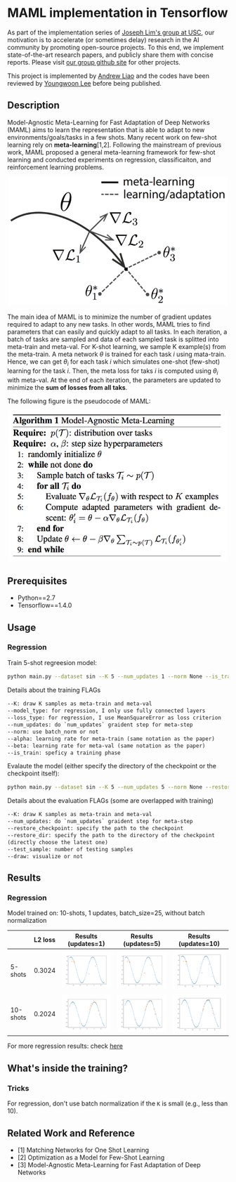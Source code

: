 # MAML implementation in Tensorflow

As part of the implementation series of [Joseph Lim's group at USC](http://csail.mit.edu/~lim), our motivation is to accelerate (or sometimes delay) research in the AI community by promoting open-source projects. To this end, we implement state-of-the-art research papers, and publicly share them with concise reports. Please visit [our group github site](https://github.com/gitlimlab) for other projects.

This project is implemented by [Andrew Liao](https://github.com/andrewliao11) and the codes have been reviewed by [Youngwoon Lee](https://github.com/youngwoon) before being published.

## Description

Model-Agnostic Meta-Learning for Fast Adaptation of Deep Networks (MAML) aims to learn the representation that is able to adapt to new environments/goals/tasks in a few shots. Many recent work on few-shot learning rely on **meta-learning**[1,2]. Following the mainstream of previous work, MAML proposed a general meta-learning framework for few-shot learning and conducted experiments on regression, classificaiton, and reinforcement learning problems. 

<p align="center"><img src="misc/model-figure.png" width=500></p>

The main idea of MAML is to minimize the number of gradient updates required to adapt to any new tasks. In other words, MAML tries to find parameters that can easily and quickly adapt to all tasks. In each iteration, a batch of tasks are sampled and data of each sampled task is splitted into meta-train and meta-val. For K-shot learning, we sample K example(s) from the meta-train. A meta network $\theta$ is trained for each task *i* using mata-train. Hence, we can get $\theta_{i}$ for each task *i* which simulates one-shot (few-shot) learning for the task *i*. Then, the meta loss for taks *i* is computed using $\theta_{i}$ with meta-val. At the end of each iteration, the parameters are updated to minimize the **sum of losses from all taks**.

The following figure is the pseudocode of MAML:

<p align="center"><img src="misc/algo.png" width=500></p>


## Prerequisites
- Python==2.7
- Tensorflow==1.4.0

## Usage 

### Regression

Train 5-shot regreesion model:
```bash
python main.py --dataset sin --K 5 --num_updates 1 --norm None --is_train
```

Details about the training FLAGs
```
--K: draw K samples as meta-train and meta-val
--model_type: for regression, I only use fully connected layers
--loss_type: for regression, I use MeanSquareError as loss criterion
--num_updates: do `num_updates` graident step for meta-step
--norm: use batch_norm or not
--alpha: learning rate for meta-train (same notation as the paper)
--beta: learning rate for meta-val (same notation as the paper)
--is_train: speficy a training phase
```

Evalaute the model (either specify the directory of the checkpoint or the checkpoint itself):
```bash
python main.py --dataset sin --K 5 --num_updates 5 --norm None --restore_checkpoint PATH_TO_CHECKPOINT
```

Details about the evaluation FLAGs (some are overlapped with training)
```
--K: draw K samples as meta-train and meta-val
--num_updates: do `num_updates` graident step for meta-step
--restore_checkpoint: specify the path to the checkpoint
--restore_dir: specify the path to the directory of the checkpoint (directly choose the latest one)
--test_sample: number of testing samples
--draw: visualize or not
```

## Results

### Regression
Model trained on: 10-shots, 1 updates, batch_size=25, without batch normalization

|   | L2 loss | Results (updates=1)| Results (updates=5)| Results (updates=10)|
|---|---|---|---|---|
| 5-shots | 0.3024  | <img src='misc/MAML.sin_5-shot_1-updates_25-batch_norm-None/11.png' width=300> |<img src='misc/MAML.sin_5-shot_5-updates_25-batch_norm-None/11.png' width=300> |<img src='misc/MAML.sin_5-shot_10-updates_25-batch_norm-None/11.png' width=300> |
| 10-shots | 0.2024  | <img src='misc/MAML.sin_10-shot_1-updates_25-batch_norm-None/11.png' width=300> |<img src='misc/MAML.sin_10-shot_5-updates_25-batch_norm-None/11.png' width=300> |<img src='misc/MAML.sin_10-shot_10-updates_25-batch_norm-None/11.png' width=300> |


For more regression results: check [here](misc/result_regression.md)

## What's inside the training?

### Tricks
For regression, don't use batch normalization if the `K` is small (e.g., less than 10).

## Related Work and Reference
- [1] Matching Networks for One Shot Learning
- [2] Optimization as a Model for Few-Shot Learning
- [3] Model-Agnostic Meta-Learning for Fast Adaptation of Deep Networks
